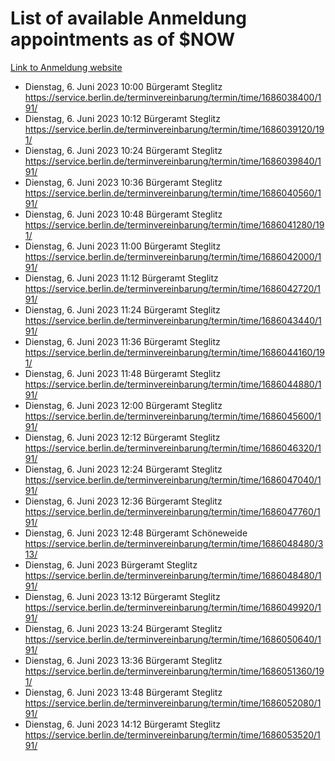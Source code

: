 # List of available Anmeldung appointments as of $NOW
[Link to Anmeldung website](https://service.berlin.de/terminvereinbarung/termin/tag.php?termin=1&anliegen[]=120686&dienstleisterlist=122210,122217,327316,122219,327312,122227,327314,122231,327346,122243,327348,122254,122252,329742,122260,329745,122262,329748,122271,327278,122273,327274,122277,327276,330436,122280,327294,122282,327290,122284,327292,122291,327270,122285,327266,122286,327264,122296,327268,150230,329760,122297,327286,122294,327284,122312,329763,122314,329775,122304,327330,122311,327334,122309,327332,317869,122281,327352,122279,329772,122283,122276,327324,122274,327326,122267,329766,122246,327318,122251,327320,122257,327322,122208,327298,122226,327300&herkunft=http%3A%2F%2Fservice.berlin.de%2Fdienstleistung%2F120686%2F)
- Dienstag, 6. Juni 2023 10:00 Bürgeramt Steglitz https://service.berlin.de/terminvereinbarung/termin/time/1686038400/191/
- Dienstag, 6. Juni 2023 10:12 Bürgeramt Steglitz https://service.berlin.de/terminvereinbarung/termin/time/1686039120/191/
- Dienstag, 6. Juni 2023 10:24 Bürgeramt Steglitz https://service.berlin.de/terminvereinbarung/termin/time/1686039840/191/
- Dienstag, 6. Juni 2023 10:36 Bürgeramt Steglitz https://service.berlin.de/terminvereinbarung/termin/time/1686040560/191/
- Dienstag, 6. Juni 2023 10:48 Bürgeramt Steglitz https://service.berlin.de/terminvereinbarung/termin/time/1686041280/191/
- Dienstag, 6. Juni 2023 11:00 Bürgeramt Steglitz https://service.berlin.de/terminvereinbarung/termin/time/1686042000/191/
- Dienstag, 6. Juni 2023 11:12 Bürgeramt Steglitz https://service.berlin.de/terminvereinbarung/termin/time/1686042720/191/
- Dienstag, 6. Juni 2023 11:24 Bürgeramt Steglitz https://service.berlin.de/terminvereinbarung/termin/time/1686043440/191/
- Dienstag, 6. Juni 2023 11:36 Bürgeramt Steglitz https://service.berlin.de/terminvereinbarung/termin/time/1686044160/191/
- Dienstag, 6. Juni 2023 11:48 Bürgeramt Steglitz https://service.berlin.de/terminvereinbarung/termin/time/1686044880/191/
- Dienstag, 6. Juni 2023 12:00 Bürgeramt Steglitz https://service.berlin.de/terminvereinbarung/termin/time/1686045600/191/
- Dienstag, 6. Juni 2023 12:12 Bürgeramt Steglitz https://service.berlin.de/terminvereinbarung/termin/time/1686046320/191/
- Dienstag, 6. Juni 2023 12:24 Bürgeramt Steglitz https://service.berlin.de/terminvereinbarung/termin/time/1686047040/191/
- Dienstag, 6. Juni 2023 12:36 Bürgeramt Steglitz https://service.berlin.de/terminvereinbarung/termin/time/1686047760/191/
- Dienstag, 6. Juni 2023 12:48 Bürgeramt Schöneweide https://service.berlin.de/terminvereinbarung/termin/time/1686048480/313/
- Dienstag, 6. Juni 2023  Bürgeramt Steglitz https://service.berlin.de/terminvereinbarung/termin/time/1686048480/191/
- Dienstag, 6. Juni 2023 13:12 Bürgeramt Steglitz https://service.berlin.de/terminvereinbarung/termin/time/1686049920/191/
- Dienstag, 6. Juni 2023 13:24 Bürgeramt Steglitz https://service.berlin.de/terminvereinbarung/termin/time/1686050640/191/
- Dienstag, 6. Juni 2023 13:36 Bürgeramt Steglitz https://service.berlin.de/terminvereinbarung/termin/time/1686051360/191/
- Dienstag, 6. Juni 2023 13:48 Bürgeramt Steglitz https://service.berlin.de/terminvereinbarung/termin/time/1686052080/191/
- Dienstag, 6. Juni 2023 14:12 Bürgeramt Steglitz https://service.berlin.de/terminvereinbarung/termin/time/1686053520/191/
